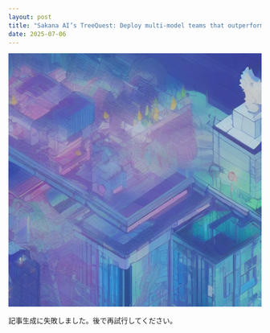 ```yaml
---
layout: post
title: "Sakana AI’s TreeQuest: Deploy multi-model teams that outperform individual LLMs by 30%"
date: 2025-07-06
---
```


![記事画像](assets/images/20250706_ai.png)

記事生成に失敗しました。後で再試行してください。
